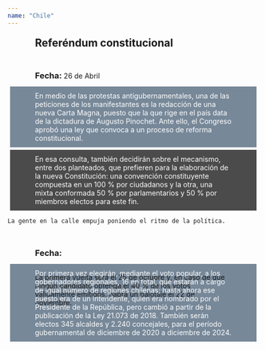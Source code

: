 ```yaml
---
name: "Chile"
---
```

<h2  style="
    padding: 5px 50px;
    margin: 5px;
    display: block;">
    <strong>Referéndum constitucional</strong>
</h2>
<div style="
    padding: 5px 50px;
    margin: 5px;
    display: inline-block;
    height: 40px">
    <h3 style="
        display: inline-block;">
    Fecha:
    </h3>
    <p style="
        display: inline-block;">
        26 de Abril
    </p>
</div>
<p style="
    background-color: lightslategray;
    color: white;
    padding: 10 50px;
    margin: 5px">
    En medio de las protestas antigubernamentales, una de las peticiones de los manifestantes es la redacción de una nueva Carta Magna, puesto que la que rige en el país data de la dictadura de Augusto Pinochet.
    Ante ello, el Congreso aprobó una ley que convoca a un proceso de reforma constitucional.
</p>
<p style="
    background-color: black;
    opacity: 0.7;
    color: white;
    padding: 10 50px;
    margin: 5px">
    En esa consulta, también decidirán sobre el mecanismo, entre dos planteados, que prefieren para la elaboración de la nueva Constitución: una convención constituyente compuesta en un 100 % por ciudadanos y la otra, una mixta conformada 50 % por parlamentarios y 50 % por miembros electos para este fin.

    La gente en la calle empuja poniendo el ritmo de la política.
</p>

<div style="
    padding: 5px 50px;
    margin: 5px;
    display: inline-block;
    height: 40px">
    <h3 style="
        display: inline-block;">
    Fecha:
    </h3>
    <p style="
        display: inline-block;">
        La primera vuelta será el 25 de octubre y, en caso de que ningún candidato obtenga el 40 % de los votos válidamente emitidos, habrá un balotaje el 22 de noviembre.
    </p>
</div>
<p style="
    background-color: lightslategray;
    color: white;
    padding: 10 50px;
    margin: 5px">
    Por primera vez elegirán, mediante el voto popular, a los gobernadores regionales, 16 en total, que estarán a cargo de igual número de regiones chilenas; hasta ahora ese puesto era de un intendente, quien era nombrado por el Presidente de la República, pero cambió a partir de la publicación de la Ley 21.073 de 2018.
    También serán electos 345 alcaldes y 2.240 concejales, para el período gubernamental de diciembre de 2020 a diciembre de 2024.
</p>